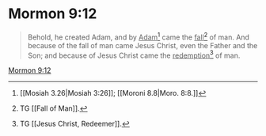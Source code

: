 # Mormon 9:12

> Behold, he created Adam, and by <u>Adam</u>[^a] came the <u>fall</u>[^b] of man. And because of the fall of man came Jesus Christ, even the Father and the Son; and because of Jesus Christ came the <u>redemption</u>[^c] of man.

[Mormon 9:12](https://www.churchofjesuschrist.org/study/scriptures/bofm/morm/9?lang=eng&id=p12#p12)


[^a]: [[Mosiah 3.26|Mosiah 3:26]]; [[Moroni 8.8|Moro. 8:8.]]
[^b]: TG [[Fall of Man]].
[^c]: TG [[Jesus Christ, Redeemer]].
